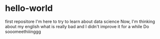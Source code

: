 # hello-world
first repositore
I'm here to try to learn about data science
Now, I'm thinking about my english what is really bad and I didn't improve it for a while
Do sooomeethiiinggg
